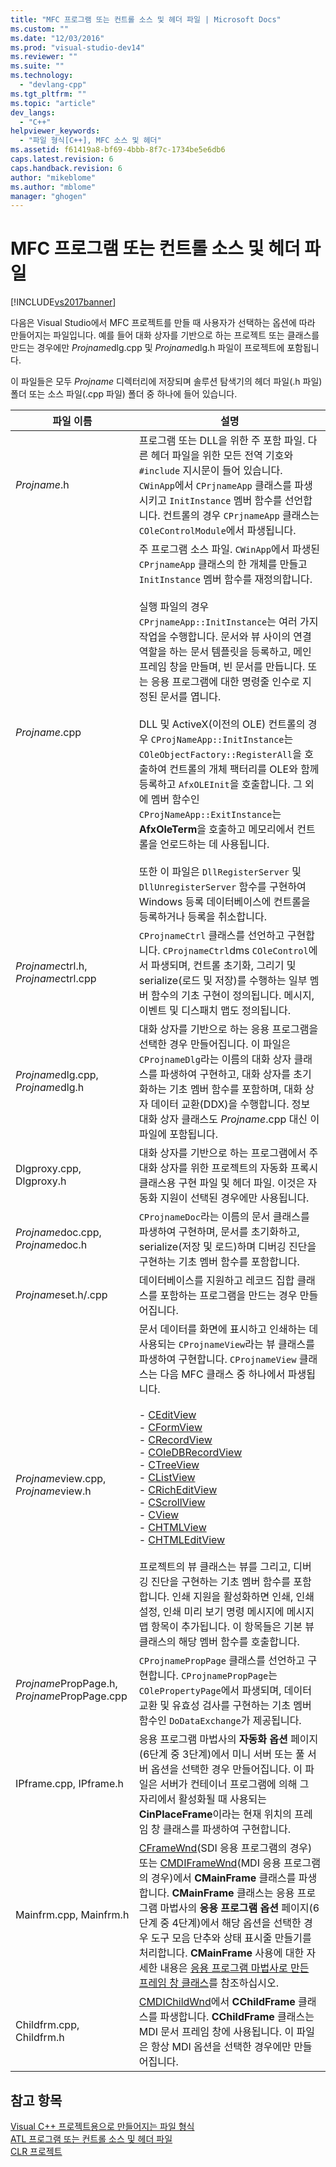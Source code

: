 ```yaml
---
title: "MFC 프로그램 또는 컨트롤 소스 및 헤더 파일 | Microsoft Docs"
ms.custom: ""
ms.date: "12/03/2016"
ms.prod: "visual-studio-dev14"
ms.reviewer: ""
ms.suite: ""
ms.technology: 
  - "devlang-cpp"
ms.tgt_pltfrm: ""
ms.topic: "article"
dev_langs: 
  - "C++"
helpviewer_keywords: 
  - "파일 형식[C++], MFC 소스 및 헤더"
ms.assetid: f61419a8-bf69-4bbb-8f7c-1734be5e6db6
caps.latest.revision: 6
caps.handback.revision: 6
author: "mikeblome"
ms.author: "mblome"
manager: "ghogen"
---
```

# MFC 프로그램 또는 컨트롤 소스 및 헤더 파일
[!INCLUDE[vs2017banner](../assembler/inline/includes/vs2017banner.md)]

다음은 Visual Studio에서 MFC 프로젝트를 만들 때 사용자가 선택하는 옵션에 따라 만들어지는 파일입니다.  예를 들어 대화 상자를 기반으로 하는 프로젝트 또는 클래스를 만드는 경우에만 *Projname*dlg.cpp 및 *Projname*dlg.h 파일이 프로젝트에 포함됩니다.  
  
 이 파일들은 모두 *Projname* 디렉터리에 저장되며 솔루션 탐색기의 헤더 파일\(.h 파일\) 폴더 또는 소스 파일\(.cpp 파일\) 폴더 중 하나에 들어 있습니다.  
  
|파일 이름|설명|  
|-----------|--------|  
|*Projname*.h|프로그램 또는 DLL을 위한 주 포함 파일.  다른 헤더 파일을 위한 모든 전역 기호와 `#include` 지시문이 들어 있습니다.  `CWinApp`에서 `CPrjnameApp` 클래스를 파생시키고 `InitInstance` 멤버 함수를 선언합니다.  컨트롤의 경우 `CPrjnameApp` 클래스는 `COleControlModule`에서 파생됩니다.|  
|*Projname*.cpp|주 프로그램 소스 파일.  `CWinApp`에서 파생된 `CPrjnameApp` 클래스의 한 개체를 만들고 `InitInstance` 멤버 함수를 재정의합니다.<br /><br /> 실행 파일의 경우 `CPrjnameApp::InitInstance`는 여러 가지 작업을 수행합니다.  문서와 뷰 사이의 연결 역할을 하는 문서 템플릿을 등록하고, 메인프레임 창을 만들며, 빈 문서를 만듭니다. 또는 응용 프로그램에 대한 명령줄 인수로 지정된 문서를 엽니다.<br /><br /> DLL 및 ActiveX\(이전의 OLE\) 컨트롤의 경우 `CProjNameApp::InitInstance`는 `COleObjectFactory::RegisterAll`을 호출하여 컨트롤의 개체 팩터리를 OLE와 함께 등록하고 `AfxOLEInit`을 호출합니다.  그 외에 멤버 함수인 `CProjNameApp::ExitInstance`는 **AfxOleTerm**을 호출하고 메모리에서 컨트롤을 언로드하는 데 사용됩니다.<br /><br /> 또한 이 파일은 `DllRegisterServer` 및 `DllUnregisterServer` 함수를 구현하여 Windows 등록 데이터베이스에 컨트롤을 등록하거나 등록을 취소합니다.|  
|*Projname*ctrl.h, *Projname*ctrl.cpp|`CProjnameCtrl` 클래스를 선언하고 구현합니다.  `CProjnameCtrl`dms `COleControl`에서 파생되며, 컨트롤 초기화, 그리기 및 serialize\(로드 및 저장\)를 수행하는 일부 멤버 함수의 기초 구현이 정의됩니다.  메시지, 이벤트 및 디스패치 맵도 정의됩니다.|  
|*Projname*dlg.cpp, *Projname*dlg.h|대화 상자를 기반으로 하는 응용 프로그램을 선택한 경우 만들어집니다.  이 파일은 `CProjnameDlg`라는 이름의 대화 상자 클래스를 파생하여 구현하고, 대화 상자를 초기화하는 기초 멤버 함수를 포함하며, 대화 상자 데이터 교환\(DDX\)을 수행합니다.  정보 대화 상자 클래스도 *Projname*.cpp 대신 이 파일에 포함됩니다.|  
|Dlgproxy.cpp, Dlgproxy.h|대화 상자를 기반으로 하는 프로그램에서 주 대화 상자를 위한 프로젝트의 자동화 프록시 클래스용 구현 파일 및 헤더 파일.  이것은 자동화 지원이 선택된 경우에만 사용됩니다.|  
|*Projname*doc.cpp, *Projname*doc.h|`CProjnameDoc`라는 이름의 문서 클래스를 파생하여 구현하며, 문서를 초기화하고, serialize\(저장 및 로드\)하며 디버깅 진단을 구현하는 기초 멤버 함수를 포함합니다.|  
|*Projname*set.h\/.cpp|데이터베이스를 지원하고 레코드 집합 클래스를 포함하는 프로그램을 만드는 경우 만들어집니다.|  
|*Projname*view.cpp, *Projname*view.h|문서 데이터를 화면에 표시하고 인쇄하는 데 사용되는 `CProjnameView`라는 뷰 클래스를 파생하여 구현합니다.  `CProjnameView` 클래스는 다음 MFC 클래스 중 하나에서 파생됩니다.<br /><br /> -   [CEditView](../mfc/reference/ceditview-class.md)<br />-   [CFormView](../mfc/reference/cformview-class.md)<br />-   [CRecordView](../mfc/reference/crecordview-class.md)<br />-   [COleDBRecordView](../mfc/reference/coledbrecordview-class.md)<br />-   [CTreeView](../mfc/reference/ctreeview-class.md)<br />-   [CListView](../mfc/reference/clistview-class.md)<br />-   [CRichEditView](../mfc/reference/cricheditview-class.md)<br />-   [CScrollView](../mfc/reference/cscrollview-class.md)<br />-   [CView](../mfc/reference/cview-class.md)<br />-   [CHTMLView](../mfc/reference/chtmlview-class.md)<br />-   [CHTMLEditView](../mfc/reference/chtmleditview-class.md)<br /><br /> 프로젝트의 뷰 클래스는 뷰를 그리고, 디버깅 진단을 구현하는 기초 멤버 함수를 포함합니다.  인쇄 지원을 활성화하면 인쇄, 인쇄 설정, 인쇄 미리 보기 명령 메시지에 메시지 맵 항목이 추가됩니다.  이 항목들은 기본 뷰 클래스의 해당 멤버 함수를 호출합니다.|  
|*Projname*PropPage.h, *Projname*PropPage.cpp|`CProjnamePropPage` 클래스를 선언하고 구현합니다.  `CProjnamePropPage`는 `COlePropertyPage`에서 파생되며, 데이터 교환 및 유효성 검사를 구현하는 기초 멤버 함수인 `DoDataExchange`가 제공됩니다.|  
|IPframe.cpp, IPframe.h|응용 프로그램 마법사의 **자동화 옵션** 페이지\(6단계 중 3단계\)에서 미니 서버 또는 풀 서버 옵션을 선택한 경우 만들어집니다.  이 파일은 서버가 컨테이너 프로그램에 의해 그 자리에서 활성화될 때 사용되는 **CinPlaceFrame**이라는 현재 위치의 프레임 창 클래스를 파생하여 구현합니다.|  
|Mainfrm.cpp, Mainfrm.h|[CFrameWnd](../mfc/reference/cframewnd-class.md)\(SDI 응용 프로그램의 경우\) 또는 [CMDIFrameWnd](../mfc/reference/cmdiframewnd-class.md)\(MDI 응용 프로그램의 경우\)에서 **CMainFrame** 클래스를 파생합니다.  **CMainFrame** 클래스는 응용 프로그램 마법사의 **응용 프로그램 옵션** 페이지\(6단계 중 4단계\)에서 해당 옵션을 선택한 경우 도구 모음 단추와 상태 표시줄 만들기를 처리합니다.  **CMainFrame** 사용에 대한 자세한 내용은 [응용 프로그램 마법사로 만든 프레임 창 클래스](../mfc/frame-window-classes-created-by-the-application-wizard.md)를 참조하십시오.|  
|Childfrm.cpp, Childfrm.h|[CMDIChildWnd](../mfc/reference/cmdichildwnd-class.md)에서 **CChildFrame** 클래스를 파생합니다.  **CChildFrame** 클래스는 MDI 문서 프레임 창에 사용됩니다.  이 파일은 항상 MDI 옵션을 선택한 경우에만 만들어집니다.|  
  
## 참고 항목  
 [Visual C\+\+ 프로젝트용으로 만들어지는 파일 형식](../ide/file-types-created-for-visual-cpp-projects.md)   
 [ATL 프로그램 또는 컨트롤 소스 및 헤더 파일](../ide/atl-program-or-control-source-and-header-files.md)   
 [CLR 프로젝트](../ide/files-created-for-clr-projects.md)